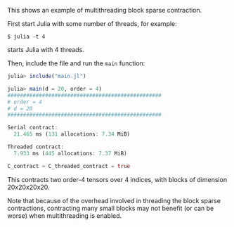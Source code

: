 This shows an example of multithreading block sparse contraction.

First start Julia with some number of threads, for example:
```
$ julia -t 4
```
starts Julia with 4 threads.

Then, include the file and run the `main` function:
```julia
julia> include("main.jl")

julia> main(d = 20, order = 4)
#################################################
# order = 4
# d = 20
#################################################

Serial contract:
  21.465 ms (131 allocations: 7.34 MiB)

Threaded contract:
  7.933 ms (445 allocations: 7.37 MiB)

C_contract ≈ C_threaded_contract = true
```
This contracts two order-4 tensors over 4 indices, with blocks of dimension 20x20x20x20.

Note that because of the overhead involved in threading the block sparse contractions, contracting many small blocks may not benefit (or can be worse) when multithreading is enabled.

